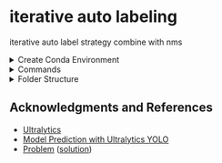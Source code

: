 # iterative auto labeling

iterative auto label strategy combine with nms


<details><summary>Create Conda Environment</summary>

```bash
$ conda create -n yolov8 python=3.10 -y
$ conda activate yolov8
$ https://github.com/wish44165/iAutolabeling
$ cd iAutolabeling/
$ pip install ultralytics
```

</details>


<details><summary>Commands</summary>

```bash
$ for i in `seq 0 9`; do python main.py --curr_iter ${i} | tee iterLog${i}.txt; done
```

</details>


<details><summary>Folder Structure</summary>

## Initial

```bash
ICME2024/
├── datasets/
    └── v0/
        ├── images/
            ├── train/
            └── val/
        └── labels/
            ├── train/
            └── val/
└── src/
    └── iAutolabeling/
        ├── facial.yaml
        └── main.py
```

## After executed

```bash
ICME2024/
├── datasets/
    ├── v0/
        ├── images/
            ├── train/
            └── val/
        └── labels/
            ├── train/
            └── val/
    └── v1/, v2/, ...
├── src/
    └── iAutolabeling/
        ├── facial.yaml
        ├── main.py
        ├── facial_v1.yaml, facial_v2.yaml, ...
        ├── iterLog0.txt, iterLog1.txt, ...
        └── runs/
            └── facial/
                ├── train/, train2/, ...
                └── predict/, predict2/, predict3/, predict4/, ...
```

</details>


## Acknowledgments and References

- [Ultralytics](https://github.com/ultralytics/ultralytics)
- [Model Prediction with Ultralytics YOLO](https://docs.ultralytics.com/modes/predict/)
- [Problem](https://github.com/ultralytics/ultralytics/issues/1713#issuecomment-1605689756) ([solution](https://github.com/ultralytics/ultralytics/issues/2930#issuecomment-1571399356))
